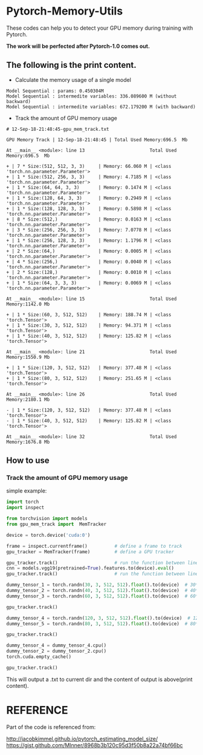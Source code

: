 # Pytorch-Memory-Utils

These codes can help you to detect your GPU memory during training with Pytorch.

**The work will be perfected after Pytorch-1.0 comes out.** 

## The following is the print content.

- Calculate the memory usage of a single model
```
Model Sequential : params: 0.450304M
Model Sequential : intermedite variables: 336.089600 M (without backward)
Model Sequential : intermedite variables: 672.179200 M (with backward)
```
- Track the amount of GPU memory usage
```
# 12-Sep-18-21:48:45-gpu_mem_track.txt

GPU Memory Track | 12-Sep-18-21:48:45 | Total Used Memory:696.5  Mb

At __main__ <module>: line 13                        Total Used Memory:696.5  Mb

+ | 7 * Size:(512, 512, 3, 3)     | Memory: 66.060 M | <class 'torch.nn.parameter.Parameter'>
+ | 1 * Size:(512, 256, 3, 3)     | Memory: 4.7185 M | <class 'torch.nn.parameter.Parameter'>
+ | 1 * Size:(64, 64, 3, 3)       | Memory: 0.1474 M | <class 'torch.nn.parameter.Parameter'>
+ | 1 * Size:(128, 64, 3, 3)      | Memory: 0.2949 M | <class 'torch.nn.parameter.Parameter'>
+ | 1 * Size:(128, 128, 3, 3)     | Memory: 0.5898 M | <class 'torch.nn.parameter.Parameter'>
+ | 8 * Size:(512,)               | Memory: 0.0163 M | <class 'torch.nn.parameter.Parameter'>
+ | 3 * Size:(256, 256, 3, 3)     | Memory: 7.0778 M | <class 'torch.nn.parameter.Parameter'>
+ | 1 * Size:(256, 128, 3, 3)     | Memory: 1.1796 M | <class 'torch.nn.parameter.Parameter'>
+ | 2 * Size:(64,)                | Memory: 0.0005 M | <class 'torch.nn.parameter.Parameter'>
+ | 4 * Size:(256,)               | Memory: 0.0040 M | <class 'torch.nn.parameter.Parameter'>
+ | 2 * Size:(128,)               | Memory: 0.0010 M | <class 'torch.nn.parameter.Parameter'>
+ | 1 * Size:(64, 3, 3, 3)        | Memory: 0.0069 M | <class 'torch.nn.parameter.Parameter'>

At __main__ <module>: line 15                        Total Used Memory:1142.0 Mb

+ | 1 * Size:(60, 3, 512, 512)    | Memory: 188.74 M | <class 'torch.Tensor'>
+ | 1 * Size:(30, 3, 512, 512)    | Memory: 94.371 M | <class 'torch.Tensor'>
+ | 1 * Size:(40, 3, 512, 512)    | Memory: 125.82 M | <class 'torch.Tensor'>

At __main__ <module>: line 21                        Total Used Memory:1550.9 Mb

+ | 1 * Size:(120, 3, 512, 512)   | Memory: 377.48 M | <class 'torch.Tensor'>
+ | 1 * Size:(80, 3, 512, 512)    | Memory: 251.65 M | <class 'torch.Tensor'>

At __main__ <module>: line 26                        Total Used Memory:2180.1 Mb

- | 1 * Size:(120, 3, 512, 512)   | Memory: 377.48 M | <class 'torch.Tensor'> 
- | 1 * Size:(40, 3, 512, 512)    | Memory: 125.82 M | <class 'torch.Tensor'> 

At __main__ <module>: line 32                        Total Used Memory:1676.8 Mb
```

## How to use

### Track the amount of GPU memory usage
simple example:

```python
import torch
import inspect

from torchvision import models
from gpu_mem_track import  MemTracker

device = torch.device('cuda:0')

frame = inspect.currentframe()          # define a frame to track
gpu_tracker = MemTracker(frame)         # define a GPU tracker

gpu_tracker.track()                     # run the function between lines you run use GPU
cnn = models.vgg19(pretrained=True).features.to(device).eval()
gpu_tracker.track()                     # run the function between lines you run use GPU

dummy_tensor_1 = torch.randn(30, 3, 512, 512).float().to(device)  # 30*3*512*512*4/1000/1000 = 94.37M
dummy_tensor_2 = torch.randn(40, 3, 512, 512).float().to(device)  # 40*3*512*512*4/1000/1000 = 125.82M
dummy_tensor_3 = torch.randn(60, 3, 512, 512).float().to(device)  # 60*3*512*512*4/1000/1000 = 188.74M

gpu_tracker.track()

dummy_tensor_4 = torch.randn(120, 3, 512, 512).float().to(device)  # 120*3*512*512*4/1000/1000 = 377.48M
dummy_tensor_5 = torch.randn(80, 3, 512, 512).float().to(device)  # 80*3*512*512*4/1000/1000 = 251.64M

gpu_tracker.track()

dummy_tensor_4 = dummy_tensor_4.cpu()
dummy_tensor_2 = dummy_tensor_2.cpu()
torch.cuda.empty_cache()

gpu_tracker.track()
```
This will output a .txt to current dir and the content of output is above(print content).

# REFERENCE
Part of the code is referenced from:

http://jacobkimmel.github.io/pytorch_estimating_model_size/ 
https://gist.github.com/MInner/8968b3b120c95d3f50b8a22a74bf66bc

